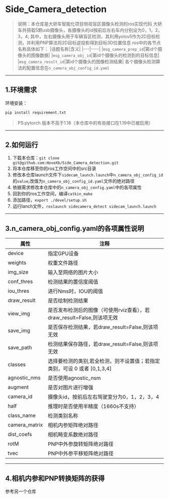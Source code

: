 # Side_Camera_detection
>说明：本仓库是大轿车智能化项目侧视盲区摄像头检测的ros实现代码
>大轿车共搭载5颗usb摄像头，各摄像头的id按前后左右车内分别设为0，1，2，3，4;
>其中，左右摄像头用于车辆盲区检测，其利用yolov5作为2D目标检测，并利用PNP算法将2D目标逆投影得到目标3D位置信息
>ros中的各节点名称具体如下：
>|话题名称|含义|
>|---|----|
>|`msg_camera_prep_id`|第id个摄像头的图像数据|
>|`msg_camera_obj_id`|第id个摄像头的检测到的目标信息|
>|`msg_camera_result_id`|第id个摄像头的图像检测结果|
>各个摄像头检测算法的配置信息在`n_camera_obj_config_id.yaml`
***
## 1.环境需求
环境安装：
```python
pip install requirement.txt
```
> PS:pytorch 版本不高于1.18（本仓库中的有些接口在1.19中已被启用）
*** 

## 2.如何运行
1. 下载本仓库：`git clone git@github.com:HoveXb/Side_Camera_detection.git`
2. 将本仓库移至你的ros工作空间中的src目录
3. 修改本仓库launch文件下`sidecam_launch.launch`中`n_camera_obj_config_id`的`value`,改值为`n_camera_obj_config_id.yaml`文件的绝对路径
4. 依据需求修改本仓库中的`n_camera_obj_config.yaml`中的各项属性
5. 回到你的ros工作空间，编译`catkin_make`
6. 添加路径，`export ./devel/setup.sh`
7. 运行lanch文件，`roslaunch sidecamera_detect sidecam_launch.launch`
***
## 3.n_camera_obj_config.yaml的各项属性说明
| 属性          | 注释                                                                     |
| ------------- | ------------------------------------------------------------------------ |
| device        | 指定GPU设备                                                              |
| weights       | 权重文件路径                                                             |
| img_size      | 输入至网络的图片大小                                                     |
| conf_thres    | 检测结果的置信度阈值                                                     |
| iou_thres     | 进行Nms时，IOU的阈值                                                     |
| draw_result   | 是否绘制检测结果                                                         |
| view_img      | 是否发布检测后的图像（可使用rviz查看），若draw_result=False,则该项无效   |
| save_img      | 是否保存检测结果，若draw_result=False,则该项无效                         |
| save_path     | 检测结果保存路径，若draw_result=False,则该项无效                         |
| classes       | 选择要检测的类别,若全检测，则不设置值；若指定类别，可设 0 或者 [0,1,3,4] |
| agnostic_nms  | 是否使用agnostic_nsm                                                     |
| augment       | 是否对图片进行增强                                                       |
| camera_id     | 摄像头id，按前后左右驾驶室分为0，1，2，3，4                              |
| half          | 推理时是否使用半精度（1660s不支持）                                      |
| class_name    | 检测类别名称                                                             |
| camera_matrix | 相机内参矩阵绝对路径                                                     |
| dist_coefs    | 相机畸变系数绝对路径                                                     |
| rotM          | PNP中外参旋转矩阵绝对路径                                                |
| tvec          | PNP中外参平移矩阵绝对路径                                                |
*** 

## 4.相机内参和PNP转换矩阵的获得
参考另一个仓库
